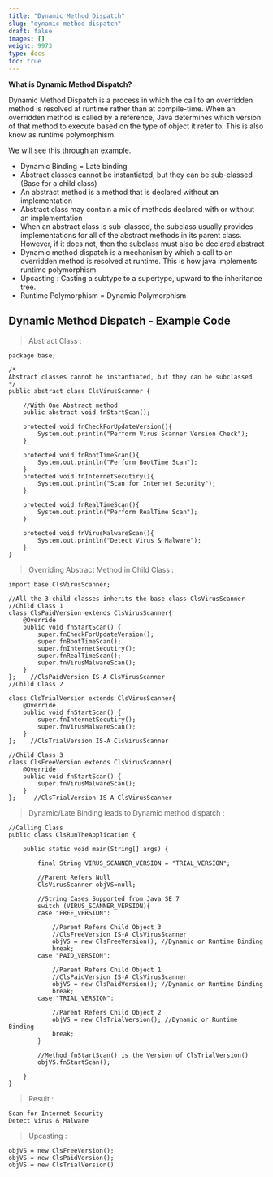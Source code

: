 ```yaml
---
title: "Dynamic Method Dispatch"
slug: "dynamic-method-dispatch"
draft: false
images: []
weight: 9973
type: docs
toc: true
---
```


**What is Dynamic Method Dispatch?**

Dynamic Method Dispatch is a process in which the call to an overridden method is resolved at runtime rather than at compile-time. When an overridden method is called by a reference, Java determines which version of that method to execute based on the type of object it refer to. This is also know as runtime polymorphism.

We will see this through an example.



- Dynamic Binding = Late binding
- Abstract classes cannot be instantiated, but they can be sub-classed (Base for a child class)
 - An abstract method is a method that is declared without an implementation
 - Abstract class may contain a mix of methods declared with or without an implementation
 - When an abstract class is sub-classed, the subclass usually provides implementations for all of the abstract methods in its parent class. However, if it does not, then the subclass must also be declared abstract
 - Dynamic method dispatch is a mechanism by which a call to an overridden method is resolved at runtime. This is how java implements runtime polymorphism.
 - Upcasting : Casting a subtype to a supertype, upward to the inheritance tree.
 - Runtime Polymorphism = Dynamic Polymorphism

## Dynamic Method Dispatch - Example Code
> Abstract Class : 

    package base;
    
    /*
    Abstract classes cannot be instantiated, but they can be subclassed
    */
    public abstract class ClsVirusScanner {

        //With One Abstract method
        public abstract void fnStartScan();
        
        protected void fnCheckForUpdateVersion(){
            System.out.println("Perform Virus Scanner Version Check");
        }
        
        protected void fnBootTimeScan(){
            System.out.println("Perform BootTime Scan");
        }
        protected void fnInternetSecutiry(){
            System.out.println("Scan for Internet Security");
        }
        
        protected void fnRealTimeScan(){
            System.out.println("Perform RealTime Scan");
        }
        
        protected void fnVirusMalwareScan(){
            System.out.println("Detect Virus & Malware");
        }    
    }

> Overriding Abstract Method in Child Class : 

    import base.ClsVirusScanner;
    
    //All the 3 child classes inherits the base class ClsVirusScanner
    //Child Class 1
    class ClsPaidVersion extends ClsVirusScanner{
        @Override
        public void fnStartScan() {
            super.fnCheckForUpdateVersion();
            super.fnBootTimeScan();
            super.fnInternetSecutiry();
            super.fnRealTimeScan();
            super.fnVirusMalwareScan();
        }
    };    //ClsPaidVersion IS-A ClsVirusScanner
    //Child Class 2
    
    class ClsTrialVersion extends ClsVirusScanner{
        @Override
        public void fnStartScan() {
            super.fnInternetSecutiry();
            super.fnVirusMalwareScan();
        }
    };    //ClsTrialVersion IS-A ClsVirusScanner
    
    //Child Class 3
    class ClsFreeVersion extends ClsVirusScanner{
        @Override
        public void fnStartScan() {
            super.fnVirusMalwareScan();
        }
    };     //ClsTrialVersion IS-A ClsVirusScanner 

> Dynamic/Late Binding leads to Dynamic method dispatch : 

    //Calling Class
    public class ClsRunTheApplication {
    
        public static void main(String[] args) {
    
            final String VIRUS_SCANNER_VERSION = "TRIAL_VERSION";
    
            //Parent Refers Null
            ClsVirusScanner objVS=null; 
    
            //String Cases Supported from Java SE 7
            switch (VIRUS_SCANNER_VERSION){
            case "FREE_VERSION":
    
                //Parent Refers Child Object 3
                //ClsFreeVersion IS-A ClsVirusScanner
                objVS = new ClsFreeVersion(); //Dynamic or Runtime Binding
                break;
            case "PAID_VERSION":
    
                //Parent Refers Child Object 1
                //ClsPaidVersion IS-A ClsVirusScanner
                objVS = new ClsPaidVersion(); //Dynamic or Runtime Binding
                break;
            case "TRIAL_VERSION":
    
                //Parent Refers Child Object 2
                objVS = new ClsTrialVersion(); //Dynamic or Runtime Binding
                break;
            }

            //Method fnStartScan() is the Version of ClsTrialVersion()
            objVS.fnStartScan();

        }
    }

> Result : 

    Scan for Internet Security  
    Detect Virus & Malware

> Upcasting :

    objVS = new ClsFreeVersion();
    objVS = new ClsPaidVersion();
    objVS = new ClsTrialVersion()






